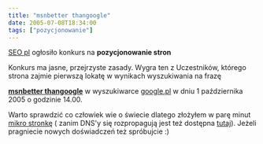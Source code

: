 ```yaml
---
title: "msnbetter thangoogle"
date: 2005-07-08T18:34:00
tags: ["pozycjonowanie"]
---
```

<html><body><a href="http://konkurs2005.seopl.org/" onclick="window.open(this.href);return false;">SEO pl</a> ogłosiło konkurs na <strong>pozycjonowanie stron</strong>


Konkurs ma jasne, przejrzyste zasady. Wygra ten z Uczestników, którego strona zajmie pierwszą lokatę w wynikach wyszukiwania na frazę

<strong><a href="http://www.msnbetterthangoogle.onjin.net" title="msnbetter thangoogle">msnbetter thangoogle</a></strong> w wyszukiwarce <a href="http://www.google.pl/" title="google">google.pl</a> w dniu 1 października 2005 o godzinie 14.00.



Warto sprawdzić co człowiek wie o świecie dlatego złożyłem w parę minut <a href="http://www.msnbetterthangoogle.onjin.net/">mikro stronkę</a> ( zanim DNS'y się rozpropagują jest też dostępna <a href="http://onjin.net/msnbetterthangoogle/">tutaj</a>). Jeżeli pragniecie nowych doświadczeń też spróbujcie :)</body></html>
